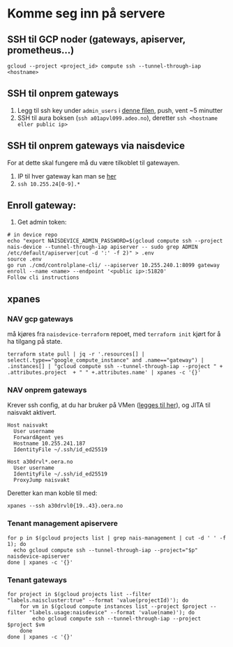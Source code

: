 # Komme seg inn på servere

## SSH til GCP noder (gateways, apiserver, prometheus...)

`gcloud --project <project_id> compute ssh --tunnel-through-iap <hostname>`

## SSH til onprem gateways

1. Legg til ssh key under `admin_users` i [denne filen](/ansible/site.yml), push, vent ~5 minutter
2. SSH til aura boksen (`ssh a01apvl099.adeo.no`), deretter `ssh <hostname eller public ip>`

## SSH til onprem gateways via naisdevice

For at dette skal fungere må du være tilkoblet til gatewayen.

1. IP til hver gateway kan man se [her](https://grafana.nais.io/d/XnwquxkGz/naisdevice?viewPanel=16)
2. `ssh 10.255.24[0-9].*`

## Enroll gateway:

1. Get admin token:

```
# in device repo
echo "export NAISDEVICE_ADMIN_PASSWORD=$(gcloud compute ssh --project nais-device --tunnel-through-iap apiserver -- sudo grep ADMIN /etc/default/apiserver|cut -d ':' -f 2)" > .env
source .env
go run ./cmd/controlplane-cli/ --apiserver 10.255.240.1:8099 gateway enroll --name <name> --endpoint '<public ip>:51820'
Follow cli instructions
```

## xpanes

### NAV gcp gateways
må kjøres fra `naisdevice-terraform` repoet, med `terraform init` kjørt for å ha tilgang på state.
```
terraform state pull | jq -r '.resources[] | select(.type=="google_compute_instance" and .name=="gateway") | .instances[] | "gcloud compute ssh --tunnel-through-iap --project " + .attributes.project  + " " +.attributes.name' | xpanes -c '{}'
```

### NAV onprem gateways
Krever ssh config, at du har bruker på VMen ([legges til her](../ansible/site.yml#L30)), og JITA til naisvakt aktivert.
```
Host naisvakt
  User username
  ForwardAgent yes
  Hostname 10.255.241.187
  IdentityFile ~/.ssh/id_ed25519

Host a30drvl*.oera.no
  User username
  IdentityFile ~/.ssh/id_ed25519
  ProxyJump naisvakt
```
Deretter kan man koble til med:
```
xpanes --ssh a30drvl0{19..43}.oera.no
```

### Tenant management apiservere
```
for p in $(gcloud projects list | grep nais-management | cut -d ' ' -f 1); do
  echo gcloud compute ssh --tunnel-through-iap --project="$p" naisdevice-apiserver
done | xpanes -c '{}'
```

### Tenant gateways

```shell
for project in $(gcloud projects list --filter "labels.naiscluster:true" --format 'value(projectId)'); do
    for vm in $(gcloud compute instances list --project $project --filter "labels.usage:naisdevice" --format 'value(name)'); do
        echo gcloud compute ssh --tunnel-through-iap --project $project $vm
    done
done | xpanes -c '{}'
```
